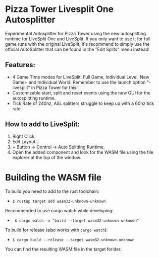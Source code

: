 # Pizza Tower Livesplit One Autosplitter

Experimental Autosplitter for Pizza Tower using the new autosplitting runtime for LiveSplit One and LiveSplit. If you only want to use it for full game runs with the original LiveSplit, it's recommend to simply use the official AutoSplitter that can be found in the "Edit Splits" menu instead!

## Features:

* 4 Game Time modes for LiveSplit: Full Game, Individual Level, New Game+ and Individual World. Remember to use the launch option "-livesplit" in Pizza Tower for this!
* Customizable start, split and reset events using the new GUI for the autosplitting runtime.
* Tick Rate of 240hz, ASL splitters struggle to keep up with a 60hz tick rate.

## How to add to LiveSplit:

1. Right Click.
2. Edit Layout...
3. \+ Button -> Control -> Auto Splitting Runtime.
4. Open the added component and look for the WASM file using the file explorer at the top of the window.


# Building the WASM file

To build you need to add to the rust toolchain:

* `$ rustup target add wasm32-unknown-unknown`

Recommended to use cargo watch while developing:

* ` $ cargo watch -x "build --target wasm32-unknown-unknown"`

To build for release (also works with `cargo watch`):

* `$ cargo build --release --target wasm32-unknown-unknown`

You can find the resulting WASM file in the target forlder.
